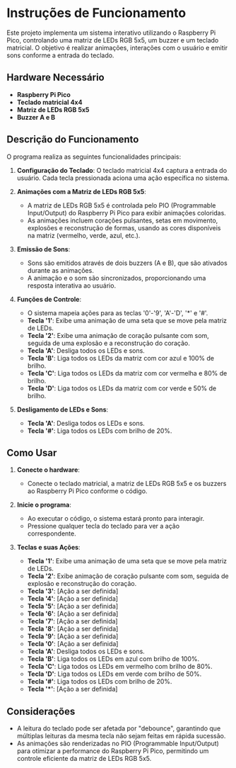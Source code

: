 # Instruções de Funcionamento

Este projeto implementa um sistema interativo utilizando o Raspberry Pi Pico, controlando uma matriz de LEDs RGB 5x5, um buzzer e um teclado matricial. O objetivo é realizar animações, interações com o usuário e emitir sons conforme a entrada do teclado.

## Hardware Necessário

- **Raspberry Pi Pico**
- **Teclado matricial 4x4**
- **Matriz de LEDs RGB 5x5**
- **Buzzer A e B**

## Descrição do Funcionamento

O programa realiza as seguintes funcionalidades principais:

1. **Configuração do Teclado**: O teclado matricial 4x4 captura a entrada do usuário. Cada tecla pressionada aciona uma ação específica no sistema.

2. **Animações com a Matriz de LEDs RGB 5x5**: 
   - A matriz de LEDs RGB 5x5 é controlada pelo PIO (Programmable Input/Output) do Raspberry Pi Pico para exibir animações coloridas.
   - As animações incluem corações pulsantes, setas em movimento, explosões e reconstrução de formas, usando as cores disponíveis na matriz (vermelho, verde, azul, etc.).

3. **Emissão de Sons**:
   - Sons são emitidos através de dois buzzers (A e B), que são ativados durante as animações.
   - A animação e o som são sincronizados, proporcionando uma resposta interativa ao usuário.

4. **Funções de Controle**:
   - O sistema mapeia ações para as teclas '0'-'9', 'A'-'D', '*' e '#'.
   - **Tecla '1'**: Exibe uma animação de uma seta que se move pela matriz de LEDs.
   - **Tecla '2'**: Exibe uma animação de coração pulsante com som, seguida de uma explosão e a reconstrução do coração.
   - **Tecla 'A'**: Desliga todos os LEDs e sons.
   - **Tecla 'B'**: Liga todos os LEDs da matriz com cor azul e 100% de brilho.
   - **Tecla 'C'**: Liga todos os LEDs da matriz com cor vermelha e 80% de brilho.
   - **Tecla 'D'**: Liga todos os LEDs da matriz com cor verde e 50% de brilho.

5. **Desligamento de LEDs e Sons**: 
   - **Tecla 'A'**: Desliga todos os LEDs e sons.
   - **Tecla '#'**: Liga todos os LEDs com brilho de 20%.

## Como Usar

1. **Conecte o hardware**: 
   - Conecte o teclado matricial, a matriz de LEDs RGB 5x5 e os buzzers ao Raspberry Pi Pico conforme o código.
   
2. **Inicie o programa**: 
   - Ao executar o código, o sistema estará pronto para interagir.
   - Pressione qualquer tecla do teclado para ver a ação correspondente.

3. **Teclas e suas Ações**:
   - **Tecla '1'**: Exibe uma animação de uma seta que se move pela matriz de LEDs.
   - **Tecla '2'**: Exibe animação de coração pulsante com som, seguida de explosão e reconstrução do coração.
   - **Tecla '3'**: [Ação a ser definida]
   - **Tecla '4'**: [Ação a ser definida]
   - **Tecla '5'**: [Ação a ser definida]
   - **Tecla '6'**: [Ação a ser definida]
   - **Tecla '7'**: [Ação a ser definida]
   - **Tecla '8'**: [Ação a ser definida]
   - **Tecla '9'**: [Ação a ser definida]
   - **Tecla '0'**: [Ação a ser definida]
   - **Tecla 'A'**: Desliga todos os LEDs e sons.
   - **Tecla 'B'**: Liga todos os LEDs em azul com brilho de 100%.
   - **Tecla 'C'**: Liga todos os LEDs em vermelho com brilho de 80%.
   - **Tecla 'D'**: Liga todos os LEDs em verde com brilho de 50%.
   - **Tecla '#'**: Liga todos os LEDs com brilho de 20%.
   - **Tecla '*'**: [Ação a ser definida]

## Considerações

- A leitura do teclado pode ser afetada por "debounce", garantindo que múltiplas leituras da mesma tecla não sejam feitas em rápida sucessão.
- As animações são renderizadas no PIO (Programmable Input/Output) para otimizar a performance do Raspberry Pi Pico, permitindo um controle eficiente da matriz de LEDs RGB 5x5.

